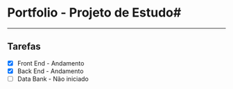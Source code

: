 # Portfolio - Projeto de Estudo#
---
## Tarefas ##
- [x] Front End - Andamento
- [x] Back End - Andamento
- [ ] Data Bank - Não iniciado
